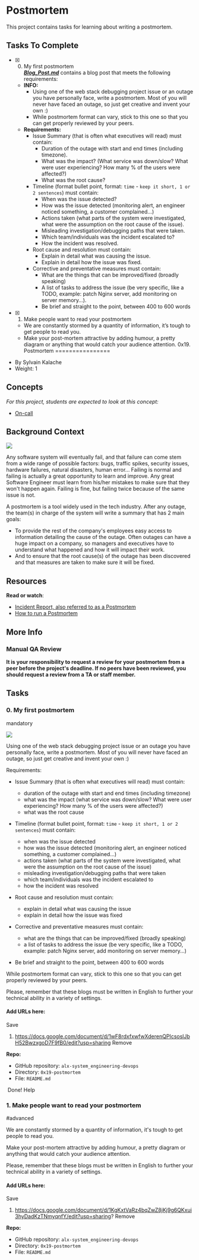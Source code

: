 # Postmortem

This project contains tasks for learning about writing a postmortem.

## Tasks To Complete

+ [x] 0. My first postmortem<br/>_**[Blog_Post.md](Blog_Post.md)**_ contains a blog post that meets the following requirements:
  + **INFO:**
    + Using one of the web stack debugging project issue or an outage you have personally face, write a postmortem. Most of you will never have faced an outage, so just get creative and invent your own :)
    + While postmortem format can vary, stick to this one so that you can get properly reviewed by your peers.
  + **Requirements:**
    + Issue Summary (that is often what executives will read) must contain:
      + Duration of the outage with start and end times (including timezone).
      + What was the impact? (What service was down/slow? What were user experiencing? How many % of the users were affected?)
      + What was the root cause?
    + Timeline (format bullet point, format: `time` - `keep it short, 1 or 2 sentences`) must contain:
      + When was the issue detected?
      + How was the issue detected (monitoring alert, an engineer noticed something, a customer complained…)
      + Actions taken (what parts of the system were investigated, what were the assumption on the root cause of the issue).
      + Misleading investigation/debugging paths that were taken.
      + Which team/individuals was the incident escalated to?
      + How the incident was resolved.
    + Root cause and resolution must contain:
      + Explain in detail what was causing the issue.
      + Explain in detail how the issue was fixed.
    + Corrective and preventative measures must contain:
      + What are the things that can be improved/fixed (broadly speaking)
      + A list of tasks to address the issue (be very specific, like a TODO, example: patch Nginx server, add monitoring on server memory…).
      + Be brief and straight to the point, between 400 to 600 words

+ [x] 1. Make people want to read your postmortem
  + We are constantly stormed by a quantity of information, it’s tough to get people to read you.
  + Make your post-mortem attractive by adding humour, a pretty diagram or anything that would catch your audience attention.
0x19. Postmortem
================

-   By Sylvain Kalache
-   Weight: 1

Concepts
--------

*For this project, students are expected to look at this concept:*

-   [On-call](https://alx-intranet.hbtn.io/concepts/39)

Background Context
------------------

[![](https://s3.amazonaws.com/intranet-projects-files/holbertonschool-sysadmin_devops/294/tWUPWmR.png)](https://youtu.be/rp5cVMNmbro)[](http://savefrom.net/?url=https%3A%2F%2Fyoutu.be%2Frp5cVMNmbro&utm_source=userjs-chrome&utm_medium=extensions&utm_campaign=link_modifier "Obtenir un lien direct")

Any software system will eventually fail, and that failure can come stem from a wide range of possible factors: bugs, traffic spikes, security issues, hardware failures, natural disasters, human error... Failing is normal and failing is actually a great opportunity to learn and improve. Any great Software Engineer must learn from his/her mistakes to make sure that they won't happen again. Failing is fine, but failing twice because of the same issue is not.

A postmortem is a tool widely used in the tech industry. After any outage, the team(s) in charge of the system will write a summary that has 2 main goals:

-   To provide the rest of the company's employees easy access to information detailing the cause of the outage. Often outages can have a huge impact on a company, so managers and executives have to understand what happened and how it will impact their work.
-   And to ensure that the root cause(s) of the outage has been discovered and that measures are taken to make sure it will be fixed.

Resources
---------

**Read or watch**:

-   [Incident Report, also referred to as a Postmortem](https://alx-intranet.hbtn.io/rltoken/vkEjk-M6yBWW-wyB-7-I9Q "Incident Report, also referred to as a Postmortem")
-   [How to run a Postmortem](https://alx-intranet.hbtn.io/rltoken/pzE_VO7Bfe49K_MhkOyzdQ "How to run a Postmortem")

More Info
---------

### Manual QA Review

**It is your responsibility to request a review for your postmortem from a peer before the project's deadline. If no peers have been reviewed, you should request a review from a TA or staff member.**

Tasks
-----

### 0\. My first postmortem

mandatory

[![](https://s3.amazonaws.com/intranet-projects-files/holbertonschool-sysadmin_devops/294/pQ9YzVY.gif)](https://twitter.com/devopsreact/status/834887829486399488)

Using one of the web stack debugging project issue or an outage you have personally face, write a postmortem. Most of you will never have faced an outage, so just get creative and invent your own :)

Requirements:

-   Issue Summary (that is often what executives will read) must contain:
    -   duration of the outage with start and end times (including timezone)
    -   what was the impact (what service was down/slow? What were user experiencing? How many % of the users were affected?)
    -   what was the root cause
-   Timeline (format bullet point, format: `time` - `keep it short, 1 or 2 sentences`) must contain:

    -   when was the issue detected
    -   how was the issue detected (monitoring alert, an engineer noticed something, a customer complained...)
    -   actions taken (what parts of the system were investigated, what were the assumption on the root cause of the issue)
    -   misleading investigation/debugging paths that were taken
    -   which team/individuals was the incident escalated to
    -   how the incident was resolved
-   Root cause and resolution must contain:

    -   explain in detail what was causing the issue
    -   explain in detail how the issue was fixed
-   Corrective and preventative measures must contain:

    -   what are the things that can be improved/fixed (broadly speaking)
    -   a list of tasks to address the issue (be very specific, like a TODO, example: patch Nginx server, add monitoring on server memory...)
-   Be brief and straight to the point, between 400 to 600 words

While postmortem format can vary, stick to this one so that you can get properly reviewed by your peers.

Please, remember that these blogs must be written in English to further your technical ability in a variety of settings.

#### Add URLs here:

Save

1.  <https://docs.google.com/document/d/1wF8rdxfxwfwXderenQPIcsoslJbH52BwzxgoD7F9fB0/edit?usp=sharing> Remove

**Repo:**

-   GitHub repository: `alx-system_engineering-devops`
-   Directory: `0x19-postmortem`
-   File: `README.md`

 Done! Help

### 1\. Make people want to read your postmortem

#advanced

We are constantly stormed by a quantity of information, it's tough to get people to read you.

Make your post-mortem attractive by adding humour, a pretty diagram or anything that would catch your audience attention.

Please, remember that these blogs must be written in English to further your technical ability in a variety of settings.

#### Add URLs here:

Save

1. <https://docs.google.com/document/d/1KgKxtVaRz4bqZwZ8jKj9g6QKxui3hyDadKzTNmyqnfY/edit?usp=sharing>? Remove

**Repo:**

-   GitHub repository: `alx-system_engineering-devops`
-   Directory: `0x19-postmortem`
-   File: `README.md`
